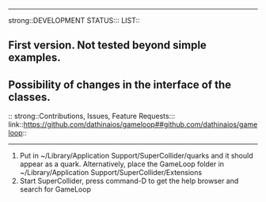 
-------------------------------------------------------------------------------------------------------------------------------------------------

strong::DEVELOPMENT STATUS:::
LIST::
## First version. Not tested beyond simple examples.
## Possibility of changes in the interface of the classes.
::
strong::Contributions, Issues, Feature Requests:::
link::https://github.com/dathinaios/gameloop##github.com/dathinaios/gameloop::

-------------------------------------------------------------------------------------------------------------------------------------------------
1) Put in ~/Library/Application Support/SuperCollider/quarks and it should appear as a quark. Alternatively, place the GameLoop folder in ~/Library/Application Support/SuperCollider/Extensions
2) Start SuperCollider, press command-D to get the help browser and search for GameLoop
